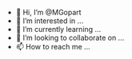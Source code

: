 - 👋 Hi, I’m @MGopart
- 👀 I’m interested in ...
- 🌱 I’m currently learning ...
- 💞️ I’m looking to collaborate on ...
- 📫 How to reach me ...

<!---
MGopart/MGopart is a ✨ special ✨ repository because its `README.md` (this file) appears on your GitHub profile.
You can click the Preview link to take a look at your changes.
--->
